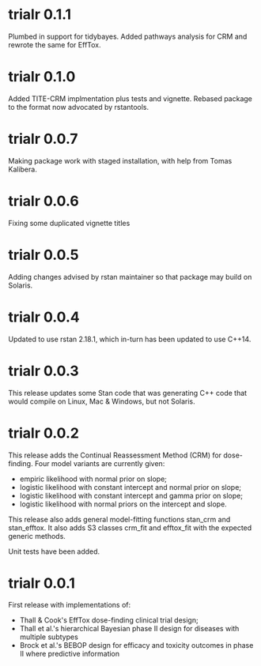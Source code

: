 
# trialr 0.1.1

Plumbed in support for tidybayes. Added pathways analysis for CRM and rewrote
the same for EffTox.

# trialr 0.1.0

Added TITE-CRM implmentation plus tests and vignette.
Rebased package to the format now advocated by rstantools.


# trialr 0.0.7

Making package work with staged installation, with help from Tomas Kalibera.


# trialr 0.0.6

Fixing some duplicated vignette titles


# trialr 0.0.5

Adding changes advised by rstan maintainer so that package may build on Solaris.


# trialr 0.0.4

Updated to use rstan 2.18.1, which in-turn has been updated to use C++14.


# trialr 0.0.3

This release updates some Stan code that was generating C++ code that would
compile on Linux, Mac & Windows, but not Solaris.


# trialr 0.0.2

This release adds the Continual Reassessment Method (CRM) for dose-finding.
Four model variants are currently given:
- empiric likelihood with normal prior on slope;
- logistic likelihood with constant intercept and normal prior on slope;
- logistic likelihood with constant intercept and gamma prior on slope;
- logistic likelihood with normal priors on the intercept and slope.

This release also adds general model-fitting functions stan_crm and stan_efftox.
It also adds S3 classes crm_fit and efftox_fit with the expected generic methods.

Unit tests have been added.


# trialr 0.0.1

First release with implementations of:
- Thall & Cook's EffTox dose-finding clinical trial design;
- Thall et al.'s hierarchical Bayesian phase II design for diseases with multiple subtypes
- Brock et al.'s BEBOP design for efficacy and toxicity outcomes in phase II where predictive information

